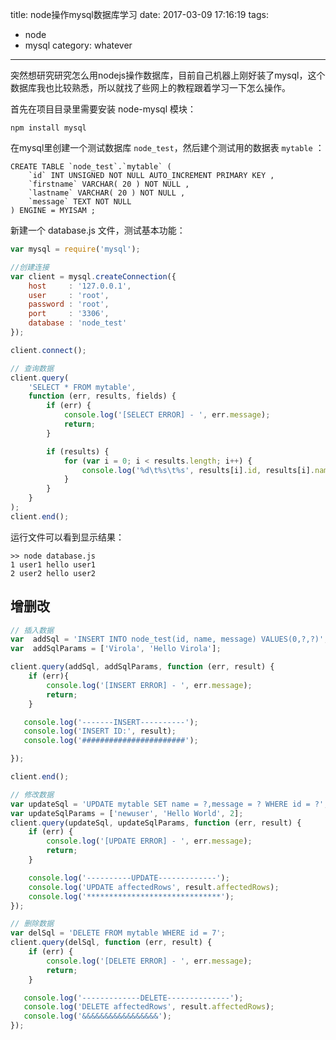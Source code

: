 title: node操作mysql数据库学习
date: 2017-03-09 17:16:19
tags: 
- node
- mysql
category: whatever
---

突然想研究研究怎么用nodejs操作数据库，目前自己机器上刚好装了mysql，这个数据库我也比较熟悉，所以就找了些网上的教程跟着学习一下怎么操作。

首先在项目目录里需要安装 node-mysql 模块：
```
npm install mysql
```


在mysql里创建一个测试数据库 `node_test`，然后建个测试用的数据表 `mytable` ：

```
CREATE TABLE `node_test`.`mytable` ( 
    `id` INT UNSIGNED NOT NULL AUTO_INCREMENT PRIMARY KEY , 
    `firstname` VARCHAR( 20 ) NOT NULL , 
    `lastname` VARCHAR( 20 ) NOT NULL , 
    `message` TEXT NOT NULL
) ENGINE = MYISAM ;
```

<!-- more -->

新建一个 database.js 文件，测试基本功能：

```javascript
var mysql = require('mysql'); 

//创建连接 
var client = mysql.createConnection({ 
    host     : '127.0.0.1',
    user     : 'root',
    password : 'root',
    port     : '3306',
    database : 'node_test' 
}); 

client.connect();

// 查询数据
client.query( 
    'SELECT * FROM mytable', 
    function (err, results, fields) { 
        if (err) { 
            console.log('[SELECT ERROR] - ', err.message);
            return;
        } 

        if (results) {
            for (var i = 0; i < results.length; i++) {
                console.log('%d\t%s\t%s', results[i].id, results[i].name, results[i].message);
            }
        }
    }
);
client.end();
```

运行文件可以看到显示结果：

```
>> node database.js 
1 user1 hello user1
2 user2 hello user2
```


## 增删改

```javascript
// 插入数据
var  addSql = 'INSERT INTO node_test(id, name, message) VALUES(0,?,?)';
var  addSqlParams = ['Virola', 'Hello Virola'];

client.query(addSql, addSqlParams, function (err, result) {
    if (err){
        console.log('[INSERT ERROR] - ', err.message);
        return;
    }       

   console.log('-------INSERT----------');     
   console.log('INSERT ID:', result);       
   console.log('#######################'); 

});

client.end();

```

```javascript
// 修改数据
var updateSql = 'UPDATE mytable SET name = ?,message = ? WHERE id = ?';
var updateSqlParams = ['newuser', 'Hello World', 2];
client.query(updateSql, updateSqlParams, function (err, result) {
    if (err) {
        console.log('[UPDATE ERROR] - ', err.message);
        return;
    }       

    console.log('----------UPDATE-------------');
    console.log('UPDATE affectedRows', result.affectedRows);
    console.log('******************************');
});
```

```javascript
// 删除数据
var delSql = 'DELETE FROM mytable WHERE id = 7';
client.query(delSql, function (err, result) {
    if (err) {
        console.log('[DELETE ERROR] - ', err.message);
        return;
    }

   console.log('-------------DELETE--------------');
   console.log('DELETE affectedRows', result.affectedRows);
   console.log('&&&&&&&&&&&&&&&&&'); 
});
```
